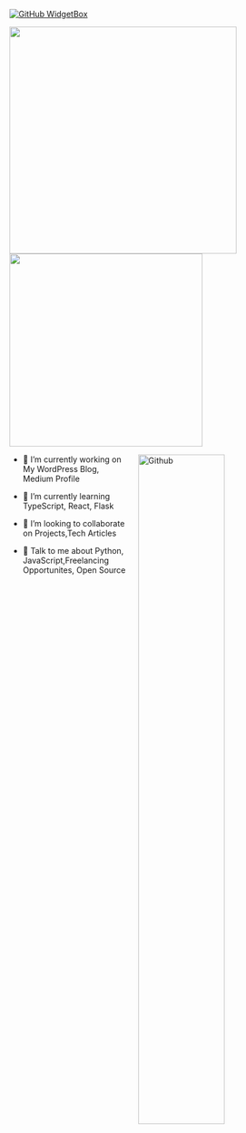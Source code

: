 <!-- <img src="header.png" alt="👋 Hi there! I'm Ngoc Nguyen (neeoon)" title="👋 Hi there! I'm Ngoc Nguyen (neeoon)"/> -->

[![GitHub WidgetBox](https://github-widgetbox.vercel.app/api/profile?username=nooeen&data=followers,repositories,stars,commits)](https://github.com/nooeen)

<p float="center">
   <img src="https://github-readme-stats.vercel.app/api?username=nooeen&show_icons=true&include_all_commits=true&include_all_commits=true&border_radius=30" width="400" />
   <img src="https://github-readme-stats.vercel.app/api/top-langs/?username=nooeen&layout=compact&border_radius=30" width="340" /> 
</p>

<img width="55%" style="padding-left: 15px;" align="right" alt="Github" src="https://raw.githubusercontent.com/onimur/.github/master/.resources/git-header.svg" />

- 🔭 I’m currently working on My WordPress Blog, Medium Profile

- 🌱 I’m currently learning TypeScript, React, Flask 

- 👯 I’m looking to collaborate on Projects,Tech Articles 

- 💬 Talk to me about Python, JavaScript,Freelancing Opportunites, Open Source 


